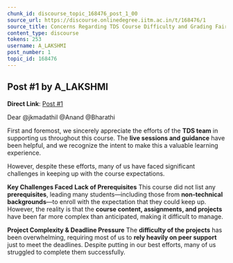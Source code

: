 ```yaml
---
chunk_id: discourse_topic_168476_post_1_00
source_url: https://discourse.onlinedegree.iitm.ac.in/t/168476/1
source_title: Concerns Regarding TDS Course Difficulty and Grading Fairness
content_type: discourse
tokens: 253
username: A_LAKSHMI
post_number: 1
topic_id: 168476
---
```


## Post #1 by A_LAKSHMI

**Direct Link**: [Post #1](https://discourse.onlinedegree.iitm.ac.in/t/168476/1)

Dear @jkmadathil @Anand @Bharathi

First and foremost, we sincerely appreciate the efforts of the **TDS team** in supporting us throughout this course. The **live sessions and guidance** have been helpful, and we recognize the intent to make this a valuable learning experience.

However, despite these efforts, many of us have faced significant challenges in keeping up with the course expectations.

**Key Challenges Faced**
 **Lack of Prerequisites**
This course did not list any **prerequisites**, leading many students—including those from **non-technical backgrounds**—to enroll with the expectation that they could keep up. However, the reality is that the **course content, assignments, and projects** have been far more complex than anticipated, making it difficult to manage.

**Project Complexity &amp; Deadline Pressure**
The **difficulty of the projects** has been overwhelming, requiring most of us to **rely heavily on peer support** just to meet the deadlines. Despite putting in our best efforts, many of us struggled to complete them successfully.

